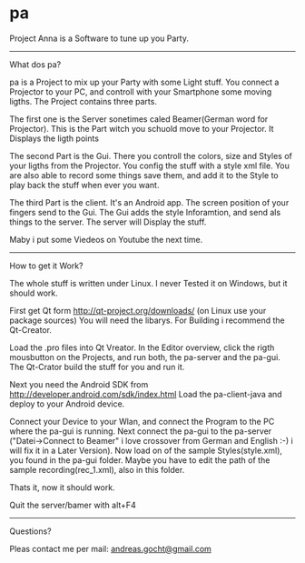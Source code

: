 pa
==

Project Anna is a Software to tune up you Party.


---
What dos pa?

pa is a Project to mix up your Party with some Light stuff. You connect a Projector to your PC, and controll with your Smartphone some moving ligths.
The Project contains three parts.

The first one is the Server sonetimes caled Beamer(German word for Projector). This is the Part witch you schuold move to your Projector. It Displays the ligth points

The second Part is the Gui. There you controll the colors, size and Styles of your ligths from the Projector. You config the stuff with a style xml file. You are also able to record some things save them, and add it to the Style to play back the stuff when ever you want.

The third Part is the client. It's an Android app. The screen position of your fingers send to the Gui. The Gui adds the style Inforamtion, and send als things to the server. The server will Display the stuff.

Maby i put some Viedeos on Youtube the next time.


---
How to get it Work?

The whole stuff is written under Linux. I never Tested it on Windows, but it should work.

First get Qt form http://qt-project.org/downloads/ (on Linux use your package sources)
You will need the libarys. For Building i recommend the Qt-Creator.

Load the .pro files into Qt Vreator. In the Editor overview, click the rigth mousbutton on the Projects, and run both, the pa-server and the pa-gui. The Qt-Crator build the stuff for you and run it.

Next you need the Android SDK from http://developer.android.com/sdk/index.html
Load the pa-client-java and deploy to your Android device.

Connect your Device to your Wlan, and connect the Program to the PC where the pa-gui is running.
Next connect the pa-gui to the pa-server ("Datei->Connect to Beamer" i love crossover from German and English :-) i will fix it in a Later Version).
Now load on of the sample Styles(style.xml), you found in the pa-gui folder. Maybe you have to edit the path of the sample recording(rec_1.xml), also in this folder.

Thats it, now it should work.

Quit the server/bamer with alt+F4


---
Questions?

Pleas contact me per mail: andreas.gocht@gmail.com